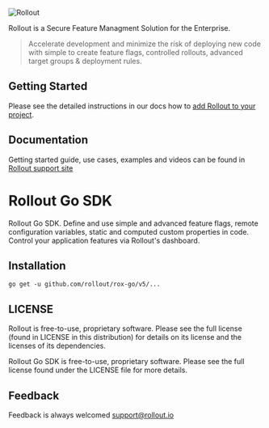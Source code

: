 ![Rollout](https://1ko9923xosh2dsbjsxpwqp45-wpengine.netdna-ssl.com/wp-content/themes/rollout/images/rollout_white_logo1.png)

Rollout is a Secure Feature Managment Solution for the Enterprise.

> Accelerate development and minimize the risk of deploying new code with simple to create feature flags, controlled rollouts, advanced target groups & deployment rules.

## Getting Started

Please see the detailed instructions in our docs how to [add Rollout to your project](https://support.rollout.io/docs/installing-the-sdk).

## Documentation

Getting started guide, use cases, examples and videos can be found in [Rollout support site](https://support.rollout.io)

# Rollout Go SDK

Rollout Go SDK. Define and use simple and advanced feature flags, remote configuration variables, static and computed custom properties in code. Control your application features via Rollout's dashboard.

## Installation
```
go get -u github.com/rollout/rox-go/v5/...
```

## LICENSE

Rollout is free-to-use, proprietary software. Please see the full license (found in LICENSE in this distribution) for details on its license and the licenses of its dependencies.

Rollout Go SDK is free-to-use, proprietary software. Please see the full license found under the LICENSE file for more details.

## Feedback

Feedback is always welcomed support@rollout.io
